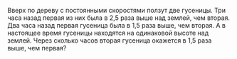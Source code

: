 Вверх по дереву с постоянными скоростями ползут две гусеницы. Три часа назад первая из них была в 2,5 раза выше над землей, чем вторая. Два часа назад первая гусеница была в 1,5 раза выше, чем вторая. А в настоящее время гусеницы находятся на одинаковой высоте над землей. Через сколько часов вторая гусеница окажется в 1,5 раза выше, чем первая?